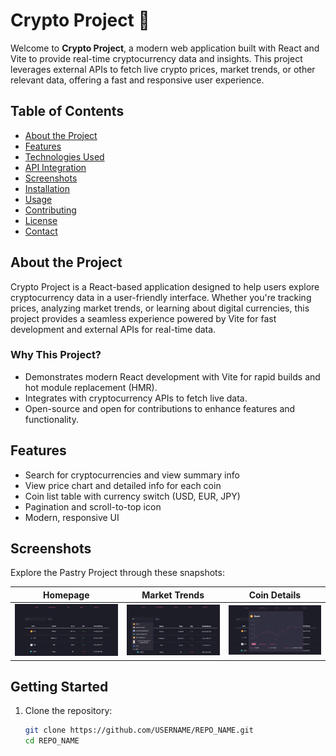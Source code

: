 # Crypto Project 💸

Welcome to **Crypto Project**, a modern web application built with React and Vite to provide real-time cryptocurrency data and insights. This project leverages external APIs to fetch live crypto prices, market trends, or other relevant data, offering a fast and responsive user experience.

## Table of Contents
- [About the Project](#about-the-project)
- [Features](#features)
- [Technologies Used](#technologies-used)
- [API Integration](#api-integration)
- [Screenshots](#screenshots)
- [Installation](#installation)
- [Usage](#usage)
- [Contributing](#contributing)
- [License](#license)
- [Contact](#contact)

## About the Project
Crypto Project is a React-based application designed to help users explore cryptocurrency data in a user-friendly interface. Whether you're tracking prices, analyzing market trends, or learning about digital currencies, this project provides a seamless experience powered by Vite for fast development and external APIs for real-time data.

### Why This Project?
- Demonstrates modern React development with Vite for rapid builds and hot module replacement (HMR).
- Integrates with cryptocurrency APIs to fetch live data.
- Open-source and open for contributions to enhance features and functionality.

## Features
- Search for cryptocurrencies and view summary info
- View price chart and detailed info for each coin
- Coin list table with currency switch (USD, EUR, JPY)
- Pagination and scroll-to-top icon
- Modern, responsive UI

## Screenshots
Explore the Pastry Project through these snapshots:

| Homepage | Market Trends | Coin Details |
|----------|--------------|------------|
| <img src="./screenshots/screenshot1.png" alt="Homepage" width="300"/>| <img src="./screenshots/screenshot2.png" alt="Market Trends" width="300"/> | <img src="./screenshots/screenshot3.png" alt="Coin Details" width="300"/> |

## Getting Started

1. Clone the repository:
   ```bash
   git clone https://github.com/USERNAME/REPO_NAME.git
   cd REPO_NAME
